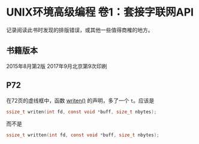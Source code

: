 # UNIX环境高级编程 卷1：套接字联网API

记录阅读此书时发现的排版错误，或其他一些值得商榷的地方。



## 书籍版本
2015年8月第2版
2017年9月北京第9次印刷

## P72
在72页的虚线框中，函数 [writen()](03/func.md#func_writen) 的声明，多了一个 `t`。应该是
```c
ssize_t writen(int fd, const void *buff, size_t nbytes);
```
而不是
```c
ssize_t written(int fd, const void *buff, size_t nbytes);
```